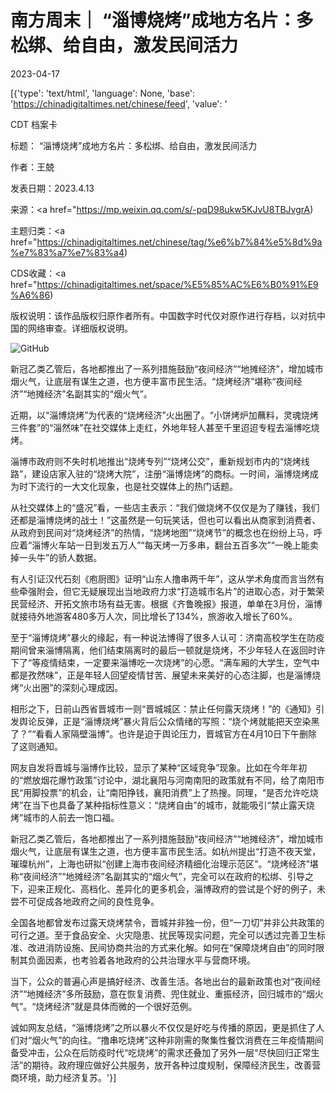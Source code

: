 # 南方周末｜ “淄博烧烤”成地方名片：多松绑、给自由，激发民间活力

2023-04-17

[{'type': 'text/html', 'language': None, 'base': 'https://chinadigitaltimes.net/chinese/feed', 'value': '

CDT 档案卡

标题： “淄博烧烤”成地方名片：多松绑、给自由，激发民间活力

作者：王兢

发表日期：2023.4.13

来源：<a href="https://mp.weixin.qq.com/s/-pqD98ukw5KJvU8TBJvgrA)

主题归类：<a href="https://chinadigitaltimes.net/chinese/tag/%e6%b7%84%e5%8d%9a%e7%83%a7%e7%83%a4)

CDS收藏：<a href="https://chinadigitaltimes.net/space/%E5%85%AC%E6%B0%91%E9%A6%86)

版权说明：该作品版权归原作者所有。中国数字时代仅对原作进行存档，以对抗中国的网络审查。详细版权说明。





![GitHub](https://chinadigitaltimes.net/chinese/files/2023/04/post-695035-643d67886e7ef.)

新冠乙类乙管后，各地都推出了一系列措施鼓励“夜间经济”“地摊经济”，增加城市烟火气，让底层有谋生之道，也方便丰富市民生活。“烧烤经济”堪称“夜间经济”“地摊经济”名副其实的“烟火气”。

近期，以“淄博烧烤”为代表的“烧烤经济”火出圈了。“小饼烤炉加蘸料，灵魂烧烤三件套”的“淄然味”在社交媒体上走红，外地年轻人甚至千里迢迢专程去淄博吃烧烤。

淄博市政府则不失时机地推出“烧烤专列”“烧烤公交”，重新规划市内的“烧烤线路”，建设店家入驻的“烧烤大院”，注册“淄博烧烤”的商标。一时间，淄博烧烤成为时下流行的一大文化现象，也是社交媒体上的热门话题。

从社交媒体上的“盛况”看，一些店主表示：“我们做烧烤不仅仅是为了赚钱，我们还都是淄博烧烤的战士！”这虽然是一句玩笑话，但也可以看出从商家到消费者、从政府到民间对“烧烤经济”的热情，“烧烤地图”“烧烤节”的概念也在纷纷上马，呼应着“淄博火车站一日到发五万人”“每天烤一万多串，翻台五百多次”“一晚上能卖掉一头牛”的骄人数据。

有人引证汉代石刻《庖厨图》证明“山东人撸串两千年”，这从学术角度而言当然有些牵强附会，但它无疑展现出当地政府力求“打造城市名片”的进取心态，对于繁荣民营经济、开拓文旅市场有益无害。根据《齐鲁晚报》报道，单单在3月份，淄博就接待外地游客480多万人次，同比增长了134%，旅游收入增长了60%。

至于“淄博烧烤”暴火的缘起，有一种说法博得了很多人认可：济南高校学生在防疫期间曾来淄博隔离，他们结束隔离时的最后一顿就是烧烤，不少年轻人在返回时许下了“等疫情结束，一定要来淄博吃一次烧烤”的心愿。“满车厢的大学生，空气中都是孜然味”，正是年轻人回望疫情甘苦、展望未来美好的心态注脚，也是淄博烧烤“火出圈”的深刻心理成因。

相形之下，日前山西省晋城市一则“晋城城区：禁止任何露天烧烤！”的《通知》引发舆论反弹，正是“淄博烧烤”暴火背后公众情绪的写照：“烧个烤就能把天空染黑了？”“看看人家隔壁淄博”。也许是迫于舆论压力，晋城官方在4月10日下午删除了这则通知。

网友自发将晋城与淄博作比较，显示了某种“区域竞争”现象。比如在今年年初的“燃放烟花爆竹政策”讨论中，湖北襄阳与河南南阳的政策就有不同，给了南阳市民“用脚投票”的机会，让“南阳挣钱，襄阳消费”上了热搜。同理，“是否允许吃烧烤”在当下也具备了某种指标性意义：“烧烤自由”的城市，就能吸引“禁止露天烧烤”城市的人前去一饱口福。

新冠乙类乙管后，各地都推出了一系列措施鼓励“夜间经济”“地摊经济”，增加城市烟火气，让底层有谋生之道，也方便丰富市民生活。如杭州提出“打造不夜天堂，璀璨杭州”，上海也研拟“创建上海市夜间经济精细化治理示范区”。“烧烤经济”堪称“夜间经济”“地摊经济”名副其实的“烟火气”，完全可以在政府的松绑、引导之下，迎来正规化、高档化、差异化的更多机会，淄博政府的尝试是个好的例子，未尝不可促成各地政府之间的良性竞争。

全国各地都曾发布过露天烧烤禁令，晋城并非独一份，但“一刀切”并非公共政策的可行之道。至于食品安全、火灾隐患、扰民等现实问题，完全可以透过完善卫生标准、改进消防设施、民间协商共治的方式来化解。如何在“保障烧烤自由”的同时限制其负面因素，也考验着各地政府的公共治理水平与营商环境。

当下，公众的普遍心声是搞好经济、改善生活。各地出台的最新政策也对“夜间经济”“地摊经济”多所鼓励，意在恢复消费、兜住就业、重振经济，回归城市的“烟火气”。“烧烤经济”就是具体而微的一个很好范例。

诚如网友总结，“淄博烧烤”之所以暴火不仅仅是好吃与传播的原因，更是抓住了人们对“烟火气”的向往。“撸串吃烧烤”这种非刚需的聚集性餐饮消费在三年疫情期间备受冲击，公众在后防疫时代“吃烧烤”的需求还叠加了另外一层“尽快回归正常生活”的期待。政府理应做好公共服务，放开各种过度规制，保障经济民生，改善营商环境，助力经济复苏。'}]